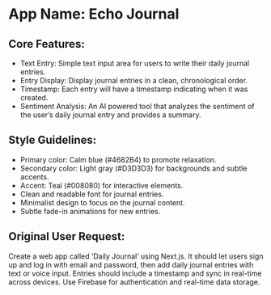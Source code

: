 # **App Name**: Echo Journal

## Core Features:

- Text Entry: Simple text input area for users to write their daily journal entries.
- Entry Display: Display journal entries in a clean, chronological order.
- Timestamp: Each entry will have a timestamp indicating when it was created.
- Sentiment Analysis: An AI powered tool that analyzes the sentiment of the user’s daily journal entry and provides a summary.

## Style Guidelines:

- Primary color: Calm blue (#4682B4) to promote relaxation.
- Secondary color: Light gray (#D3D3D3) for backgrounds and subtle accents.
- Accent: Teal (#008080) for interactive elements.
- Clean and readable font for journal entries.
- Minimalist design to focus on the journal content.
- Subtle fade-in animations for new entries.

## Original User Request:
Create a web app called ‘Daily Journal’ using Next.js. It should let users sign up and log in with email and password, then add daily journal entries with text or voice input. Entries should include a timestamp and sync in real-time across devices. Use Firebase for authentication and real-time data storage.
  